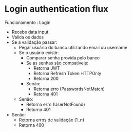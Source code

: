 # Login authentication flux

Funcionamento
: Login

- Recebe data input
- Valida os dados
- Se a validação passar:
  - Pegar usuário do banco utilizando email ou username
  - Se o usuário existir:
    - Comparar senha provida pelo banco
    - Se as senhas são compatíveis:
      - Retorna JWT
      - Retorna Refresh Token HTTPOnly
      - Retorna 200
    - Senão:
      - Retorna erro (PasswordsNotMatch)
      - Retorna 401
  - Senão:
    - Retorna erro (UserNotFound)
    - Retorno 401
- Senão:
  - Retorna erros de validação (1..n)
  - Retorna 400
